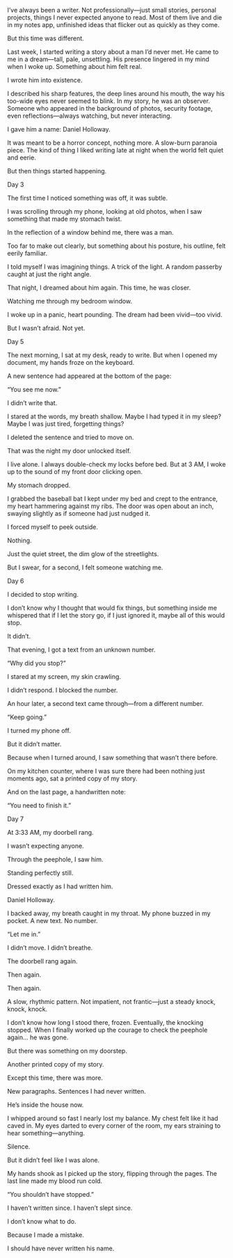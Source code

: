 I’ve always been a writer. Not professionally—just small stories, personal projects, things I never expected anyone to read. Most of them live and die in my notes app, unfinished ideas that flicker out as quickly as they come.

But this time was different.

Last week, I started writing a story about a man I’d never met. He came to me in a dream—tall, pale, unsettling. His presence lingered in my mind when I woke up. Something about him felt real.

I wrote him into existence.

I described his sharp features, the deep lines around his mouth, the way his too-wide eyes never seemed to blink. In my story, he was an observer. Someone who appeared in the background of photos, security footage, even reflections—always watching, but never interacting.

I gave him a name: Daniel Holloway.

It was meant to be a horror concept, nothing more. A slow-burn paranoia piece. The kind of thing I liked writing late at night when the world felt quiet and eerie.

But then things started happening.

Day 3

The first time I noticed something was off, it was subtle.

I was scrolling through my phone, looking at old photos, when I saw something that made my stomach twist.

In the reflection of a window behind me, there was a man.

Too far to make out clearly, but something about his posture, his outline, felt eerily familiar.

I told myself I was imagining things. A trick of the light. A random passerby caught at just the right angle.

That night, I dreamed about him again. This time, he was closer.

Watching me through my bedroom window.

I woke up in a panic, heart pounding. The dream had been vivid—too vivid.

But I wasn’t afraid. Not yet.

Day 5

The next morning, I sat at my desk, ready to write. But when I opened my document, my hands froze on the keyboard.

A new sentence had appeared at the bottom of the page:

“You see me now.”

I didn’t write that.

I stared at the words, my breath shallow. Maybe I had typed it in my sleep? Maybe I was just tired, forgetting things?

I deleted the sentence and tried to move on.

That was the night my door unlocked itself.

I live alone. I always double-check my locks before bed. But at 3 AM, I woke up to the sound of my front door clicking open.

My stomach dropped.

I grabbed the baseball bat I kept under my bed and crept to the entrance, my heart hammering against my ribs. The door was open about an inch, swaying slightly as if someone had just nudged it.

I forced myself to peek outside.

Nothing.

Just the quiet street, the dim glow of the streetlights.

But I swear, for a second, I felt someone watching me.

Day 6

I decided to stop writing.

I don’t know why I thought that would fix things, but something inside me whispered that if I let the story go, if I just ignored it, maybe all of this would stop.

It didn’t.

That evening, I got a text from an unknown number.

“Why did you stop?”

I stared at my screen, my skin crawling.

I didn’t respond. I blocked the number.

An hour later, a second text came through—from a different number.

“Keep going.”

I turned my phone off.

But it didn’t matter.

Because when I turned around, I saw something that wasn’t there before.

On my kitchen counter, where I was sure there had been nothing just moments ago, sat a printed copy of my story.

And on the last page, a handwritten note:

“You need to finish it.”

Day 7

At 3:33 AM, my doorbell rang.

I wasn’t expecting anyone.

Through the peephole, I saw him.

Standing perfectly still.

Dressed exactly as I had written him.

Daniel Holloway.

I backed away, my breath caught in my throat. My phone buzzed in my pocket. A new text. No number.

“Let me in.”

I didn’t move. I didn’t breathe.

The doorbell rang again.

Then again.

Then again.

A slow, rhythmic pattern. Not impatient, not frantic—just a steady knock, knock, knock.

I don’t know how long I stood there, frozen. Eventually, the knocking stopped. When I finally worked up the courage to check the peephole again… he was gone.

But there was something on my doorstep.

Another printed copy of my story.

Except this time, there was more.

New paragraphs. Sentences I had never written.

He’s inside the house now.

I whipped around so fast I nearly lost my balance. My chest felt like it had caved in. My eyes darted to every corner of the room, my ears straining to hear something—anything.

Silence.

But it didn’t feel like I was alone.

My hands shook as I picked up the story, flipping through the pages. The last line made my blood run cold.

“You shouldn’t have stopped.”

I haven’t written since. I haven’t slept since.

I don’t know what to do.

Because I made a mistake.

I should have never written his name.